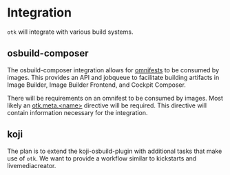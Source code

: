 # Integration

`otk` will integrate with various build systems.

## osbuild-composer

The osbuild-composer integration allows for [omnifests](./03-omnifest/index.md) to be consumed by images. This provides an API and jobqueue to facilitate building artifacts in Image Builder, Image Builder Frontend, and Cockpit Composer.

There will be requirements on an omnifest to be consumed by images. Most likely an [otk.meta.\<name\>](./03-omnifest/01-directive.md#otkmetaname) directive will be required. This directive will contain information necessary for the integration.

## koji

The plan is to extend the koji-osbuild-plugin with additional tasks that make use of `otk`. We want to provide a workflow similar to kickstarts and livemediacreator.
